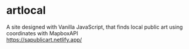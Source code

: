 # artlocal
 A site designed with Vanilla JavaScript, that finds local public art using coordinates with MapboxAPI
<br>
https://sapublicart.netlify.app/
